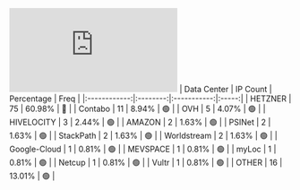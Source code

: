 ![Diagramm](https://github.com/obajay/StateSync-snapshots/blob/main/Projects/Uptick/1/README.md)
| Data Center | IP Count | Percentage | Freq |
|:------------:|:--------:|:-----------:|:-----:|
| HETZNER | 75 | 60.98% | 🔴 |
| Contabo | 11 | 8.94% | 🟢 |
| OVH | 5 | 4.07% | 🟢 |
| HIVELOCITY | 3 | 2.44% | 🟢 |
| AMAZON | 2 | 1.63% | 🟢 |
| PSINet | 2 | 1.63% | 🟢 |
| StackPath | 2 | 1.63% | 🟢 |
| Worldstream | 2 | 1.63% | 🟢 |
| Google-Cloud | 1 | 0.81% | 🟢 |
| MEVSPACE | 1 | 0.81% | 🟢 |
| myLoc | 1 | 0.81% | 🟢 |
| Netcup | 1 | 0.81% | 🟢 |
| Vultr | 1 | 0.81% | 🟢 |
| OTHER | 16 | 13.01% | 🟢 |